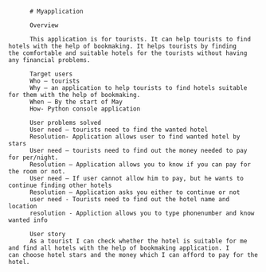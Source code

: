          # Myapplication

          Overview 

          This application is for tourists. It can help tourists to find hotels with the help of bookmaking. It helps tourists by finding           the comfortable and suitable hotels for the tourists without having any financial problems. 

          Target users
          Who – tourists
          Why – an application to help tourists to find hotels suitable for them with the help of bookmaking.   
          When – By the start of May
          How- Python console application  

          User problems solved 
          User need – tourists need to find the wanted hotel 
          Resolution- Application allows user to find wanted hotel by stars 
          User need – tourists need to find out the money needed to pay for per/night. 
          Resolution – Application allows you to know if you can pay for the room or not.
          User need – If user cannot allow him to pay, but he wants to continue finding other hotels
          Resolution – Application asks you either to continue or not
          user need - Tourists need to find out the hotel name and location
          resolution - Appliction allows you to type phonenumber and know wanted info
       
          User story 
          As a tourist I can check whether the hotel is suitable for me and find all hotels with the help of bookmaking application. I               can choose hotel stars and the money which I can afford to pay for the hotel. 
